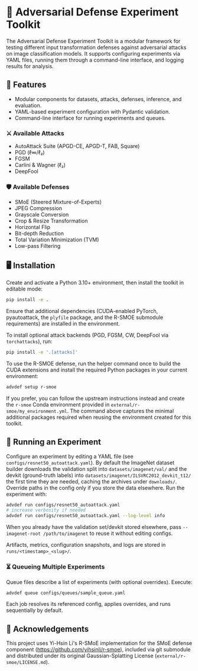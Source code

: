 # 🧰 Adversarial Defense Experiment Toolkit

The Adversarial Defense Experiment Toolkit is a modular framework for testing different input transformation defenses against adversarial attacks on image classification models. It supports configuring experiments via YAML files, running them through a command-line interface, and logging results for analysis.

## 🔧 Features

- Modular components for datasets, attacks, defenses, inference, and evaluation.
- YAML-based experiment configuration with Pydantic validation.
- Command-line interface for running experiments and queues.

### ⚔️ Available Attacks

- AutoAttack Suite (APGD-CE, APGD-T, FAB, Square)
- PGD (ℓ∞/ℓ₂)
- FGSM
- Carlini & Wagner (ℓ₂)
- DeepFool

### 🛡️ Available Defenses

- SMoE (Steered Mixture-of-Experts)
- JPEG Compression
- Grayscale Conversion
- Crop & Resize Transformation
- Horizontal Flip
- Bit-depth Reduction
- Total Variation Minimization (TVM)
- Low-pass Filtering

## 🖥️ Installation

Create and activate a Python 3.10+ environment, then install the toolkit in editable mode:

```bash
pip install -e .
```

Ensure that additional dependencies (CUDA-enabled PyTorch, pyautoattack, the
`plyfile` package, and the R-SMOE submodule requirements) are installed in the
environment.

To install optional attack backends (PGD, FGSM, CW, DeepFool via `torchattacks`), run:

```bash
pip install -e '.[attacks]'
```

To use the R-SMOE defense, run the helper command once to build the CUDA
extensions and install the required Python packages in your current environment:

```bash
advdef setup r-smoe
```

If you prefer, you can follow the upstream instructions instead and create the
`r-smoe` Conda environment provided in `external/r-smoe/my_environment.yml`. The
command above captures the minimal additional packages required when reusing the
environment created for this toolkit.

## 🧪 Running an Experiment

Configure an experiment by editing a YAML file (see `configs/resnet50_autoattack.yaml`).
By default the ImageNet dataset builder downloads the validation split into
`datasets/imagenet/val/` and the devkit (ground-truth labels) into
`datasets/imagenet/ILSVRC2012_devkit_t12/` the first time they are needed,
caching the archives under `downloads/`.
Override paths in the config only if you store the data elsewhere. Run the
experiment with:

```bash
advdef run configs/resnet50_autoattack.yaml
# increase verbosity if needed
advdef run configs/resnet50_autoattack.yaml --log-level info
```

When you already have the validation set/devkit stored elsewhere, pass
`--imagenet-root /path/to/imagenet` to reuse it without editing configs.

Artifacts, metrics, configuration snapshots, and logs are stored in
`runs/<timestamp>_<slug>/`.

### ⏳ Queueing Multiple Experiments

Queue files describe a list of experiments (with optional overrides). Execute:

```bash
advdef queue configs/queues/sample_queue.yaml
```

Each job resolves its referenced config, applies overrides, and runs sequentially
by default.

## 🙏 Acknowledgements

This project uses Yi-Hsin Li's R-SMoE implementation for the SMoE defense component
(https://github.com/yihsinli/r-smoe), included via git submodule and distributed
under its original Gaussian-Splatting License (`external/r-smoe/LICENSE.md`).
